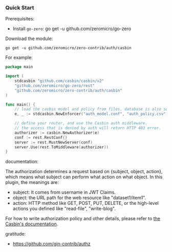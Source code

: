 ### Quick Start

Prerequisites:

* Install `go-zero`: go get -u github.com/zeromicro/go-zero

Download the module:

```shell
go get -u github.com/zeromicro/zero-contrib/auth/casbin
```

For example:

```go
package main

import (
	stdcasbin "github.com/casbin/casbin/v2"
	"github.com/zeromicro/go-zero/rest"
	"github.com/zeromicro/zero-contrib/auth/casbin"
)

func main() {
	// load the casbin model and policy from files, database is also supported.
	e, _ := stdcasbin.NewEnforcer("auth_model.conf", "auth_policy.csv")

	// define your router, and use the Casbin auth middleware.
	// the access that is denied by auth will return HTTP 403 error.
	authorizer := casbin.NewAuthorizer(e)
	conf := rest.RestConf{}
	server := rest.MustNewServer(conf)
	server.Use(rest.ToMiddleware(authorizer))
}

```

documentation:

The authorization determines a request based on {subject, object, action}, which means what subject can perform what
action on what object. In this plugin, the meanings are:

- subject: It comes from username in JWT Claims.
- object: the URL path for the web resource like "dataset1/item1".
- action: HTTP method like GET, POST, PUT, DELETE, or the high-level actions you defined like "read-file", "write-blog".

For how to write authorization policy and other details, please refer
to [the Casbin's documentation](https://github.com/casbin/casbin).

gratitude:

- https://github.com/gin-contrib/authz